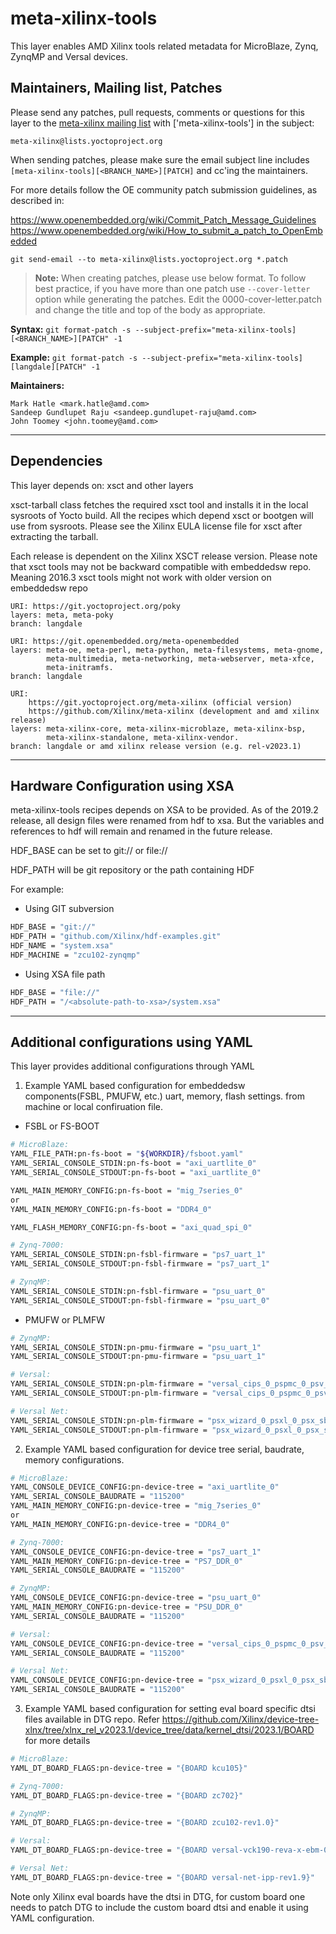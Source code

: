 # meta-xilinx-tools

This layer enables AMD Xilinx tools related metadata for MicroBlaze, Zynq,
ZynqMP and Versal devices.

## Maintainers, Mailing list, Patches

Please send any patches, pull requests, comments or questions for this layer to
the [meta-xilinx mailing list](https://lists.yoctoproject.org/g/meta-xilinx)
with ['meta-xilinx-tools'] in the subject:

	meta-xilinx@lists.yoctoproject.org

When sending patches, please make sure the email subject line includes
`[meta-xilinx-tools][<BRANCH_NAME>][PATCH]` and cc'ing the maintainers.

For more details follow the OE community patch submission guidelines, as described in:

https://www.openembedded.org/wiki/Commit_Patch_Message_Guidelines
https://www.openembedded.org/wiki/How_to_submit_a_patch_to_OpenEmbedded

`git send-email --to meta-xilinx@lists.yoctoproject.org *.patch`

> **Note:** When creating patches, please use below format. To follow best practice,
> if you have more than one patch use `--cover-letter` option while generating the
> patches. Edit the 0000-cover-letter.patch and change the title and top of the
> body as appropriate.

**Syntax:**
`git format-patch -s --subject-prefix="meta-xilinx-tools][<BRANCH_NAME>][PATCH" -1`

**Example:**
`git format-patch -s --subject-prefix="meta-xilinx-tools][langdale][PATCH" -1`

**Maintainers:**

	Mark Hatle <mark.hatle@amd.com>
	Sandeep Gundlupet Raju <sandeep.gundlupet-raju@amd.com>
	John Toomey <john.toomey@amd.com>
---

## Dependencies

This layer depends on: xsct and other layers

xsct-tarball class fetches the required xsct tool and installs it in the local
sysroots of Yocto build. All the recipes which depend xsct or bootgen will use
from sysroots. Please see the Xilinx EULA license file for xsct after
extracting the tarball.

Each release is dependent on the Xilinx XSCT release version. Please note that
xsct tools may not be backward compatible with embeddedsw repo. Meaning
2016.3 xsct tools might not work with older version on embeddedsw repo

	URI: https://git.yoctoproject.org/poky
	layers: meta, meta-poky
	branch: langdale

	URI: https://git.openembedded.org/meta-openembedded
	layers: meta-oe, meta-perl, meta-python, meta-filesystems, meta-gnome,
            meta-multimedia, meta-networking, meta-webserver, meta-xfce,
            meta-initramfs.
	branch: langdale

	URI:
        https://git.yoctoproject.org/meta-xilinx (official version)
        https://github.com/Xilinx/meta-xilinx (development and amd xilinx release)
	layers: meta-xilinx-core, meta-xilinx-microblaze, meta-xilinx-bsp,
            meta-xilinx-standalone, meta-xilinx-vendor.
	branch: langdale or amd xilinx release version (e.g. rel-v2023.1)
---

## Hardware Configuration using XSA

meta-xilinx-tools recipes depends on XSA to be provided.
As of the 2019.2 release, all design files were renamed from hdf to xsa.
But the variables and references to hdf will remain and renamed in the future release.

HDF_BASE can be set to git:// or file://

HDF_PATH will be git repository or the path containing HDF

For example:

* Using GIT subversion
```bash
HDF_BASE = "git://"
HDF_PATH = "github.com/Xilinx/hdf-examples.git"
HDF_NAME = "system.xsa"
HDF_MACHINE = "zcu102-zynqmp"
```
* Using XSA file path
```bash
HDF_BASE = "file://"
HDF_PATH = "/<absolute-path-to-xsa>/system.xsa"
```
---

## Additional configurations using YAML

This layer provides additional configurations through YAML

1. Example YAML based configuration for embeddedsw components(FSBL, PMUFW, etc.) uart, memory, flash settings.
   from machine or local confiruation file.

* FSBL or FS-BOOT
```bash
# MicroBlaze:
YAML_FILE_PATH:pn-fs-boot = "${WORKDIR}/fsboot.yaml"
YAML_SERIAL_CONSOLE_STDIN:pn-fs-boot = "axi_uartlite_0"
YAML_SERIAL_CONSOLE_STDOUT:pn-fs-boot = "axi_uartlite_0"

YAML_MAIN_MEMORY_CONFIG:pn-fs-boot = "mig_7series_0"
or
YAML_MAIN_MEMORY_CONFIG:pn-fs-boot = "DDR4_0"

YAML_FLASH_MEMORY_CONFIG:pn-fs-boot = "axi_quad_spi_0"

# Zynq-7000:
YAML_SERIAL_CONSOLE_STDIN:pn-fsbl-firmware = "ps7_uart_1"
YAML_SERIAL_CONSOLE_STDOUT:pn-fsbl-firmware = "ps7_uart_1"

# ZynqMP:
YAML_SERIAL_CONSOLE_STDIN:pn-fsbl-firmware = "psu_uart_0"
YAML_SERIAL_CONSOLE_STDOUT:pn-fsbl-firmware = "psu_uart_0"
```

* PMUFW or PLMFW
```bash
# ZynqMP:
YAML_SERIAL_CONSOLE_STDIN:pn-pmu-firmware = "psu_uart_1"
YAML_SERIAL_CONSOLE_STDOUT:pn-pmu-firmware = "psu_uart_1"

# Versal:
YAML_SERIAL_CONSOLE_STDIN:pn-plm-firmware = "versal_cips_0_pspmc_0_psv_sbsauart_0"
YAML_SERIAL_CONSOLE_STDOUT:pn-plm-firmware = "versal_cips_0_pspmc_0_psv_sbsauart_0"

# Versal Net:
YAML_SERIAL_CONSOLE_STDIN:pn-plm-firmware = "psx_wizard_0_psxl_0_psx_sbsauart_0"
YAML_SERIAL_CONSOLE_STDOUT:pn-plm-firmware = "psx_wizard_0_psxl_0_psx_sbsauart_0"
```

2. Example YAML based configuration for device tree serial, baudrate, memory
   configurations.

```bash
# MicroBlaze:
YAML_CONSOLE_DEVICE_CONFIG:pn-device-tree = "axi_uartlite_0"
YAML_SERIAL_CONSOLE_BAUDRATE = "115200"
YAML_MAIN_MEMORY_CONFIG:pn-device-tree = "mig_7series_0"
or
YAML_MAIN_MEMORY_CONFIG:pn-device-tree = "DDR4_0"

# Zynq-7000:
YAML_CONSOLE_DEVICE_CONFIG:pn-device-tree = "ps7_uart_1"
YAML_MAIN_MEMORY_CONFIG:pn-device-tree = "PS7_DDR_0"
YAML_SERIAL_CONSOLE_BAUDRATE = "115200"

# ZynqMP:
YAML_CONSOLE_DEVICE_CONFIG:pn-device-tree = "psu_uart_0"
YAML_MAIN_MEMORY_CONFIG:pn-device-tree = "PSU_DDR_0"
YAML_SERIAL_CONSOLE_BAUDRATE = "115200"

# Versal:
YAML_CONSOLE_DEVICE_CONFIG:pn-device-tree = "versal_cips_0_pspmc_0_psv_sbsauart_0"
YAML_SERIAL_CONSOLE_BAUDRATE = "115200"

# Versal Net:
YAML_CONSOLE_DEVICE_CONFIG:pn-device-tree = "psx_wizard_0_psxl_0_psx_sbsauart_0"
YAML_SERIAL_CONSOLE_BAUDRATE = "115200"
```

3. Example YAML based configuration for setting eval board specific dtsi files available in DTG repo.
Refer https://github.com/Xilinx/device-tree-xlnx/tree/xlnx_rel_v2023.1/device_tree/data/kernel_dtsi/2023.1/BOARD
for more details

```bash
# MicroBlaze:
YAML_DT_BOARD_FLAGS:pn-device-tree = "{BOARD kcu105}"

# Zynq-7000:
YAML_DT_BOARD_FLAGS:pn-device-tree = "{BOARD zc702}"

# ZynqMP:
YAML_DT_BOARD_FLAGS:pn-device-tree = "{BOARD zcu102-rev1.0}"

# Versal:
YAML_DT_BOARD_FLAGS:pn-device-tree = "{BOARD versal-vck190-reva-x-ebm-01-reva}"

# Versal Net:
YAML_DT_BOARD_FLAGS:pn-device-tree = "{BOARD versal-net-ipp-rev1.9}"
```

Note only Xilinx eval boards have the dtsi in DTG, for custom board one needs
to patch DTG to include the custom board dtsi and enable it using YAML
configuration.
